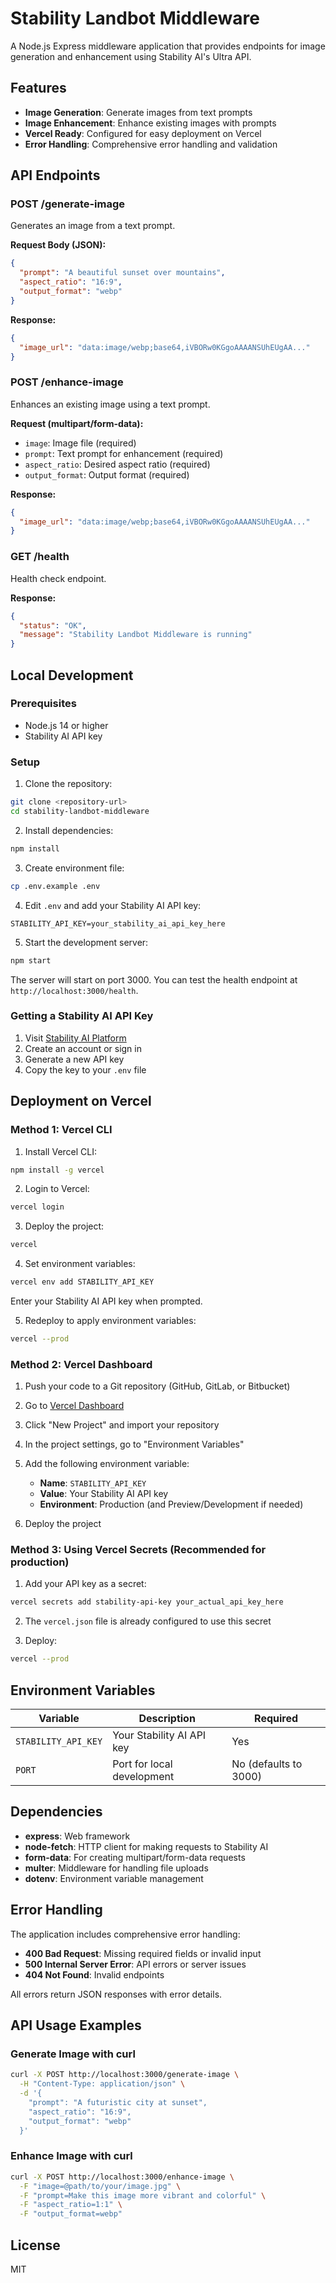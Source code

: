 # Stability Landbot Middleware

A Node.js Express middleware application that provides endpoints for image generation and enhancement using Stability AI's Ultra API.

## Features

- **Image Generation**: Generate images from text prompts
- **Image Enhancement**: Enhance existing images with prompts
- **Vercel Ready**: Configured for easy deployment on Vercel
- **Error Handling**: Comprehensive error handling and validation

## API Endpoints

### POST /generate-image

Generates an image from a text prompt.

**Request Body (JSON):**
```json
{
  "prompt": "A beautiful sunset over mountains",
  "aspect_ratio": "16:9",
  "output_format": "webp"
}
```

**Response:**
```json
{
  "image_url": "data:image/webp;base64,iVBORw0KGgoAAAANSUhEUgAA..."
}
```

### POST /enhance-image

Enhances an existing image using a text prompt.

**Request (multipart/form-data):**
- `image`: Image file (required)
- `prompt`: Text prompt for enhancement (required)
- `aspect_ratio`: Desired aspect ratio (required)
- `output_format`: Output format (required)

**Response:**
```json
{
  "image_url": "data:image/webp;base64,iVBORw0KGgoAAAANSUhEUgAA..."
}
```

### GET /health

Health check endpoint.

**Response:**
```json
{
  "status": "OK",
  "message": "Stability Landbot Middleware is running"
}
```

## Local Development

### Prerequisites

- Node.js 14 or higher
- Stability AI API key

### Setup

1. Clone the repository:
```bash
git clone <repository-url>
cd stability-landbot-middleware
```

2. Install dependencies:
```bash
npm install
```

3. Create environment file:
```bash
cp .env.example .env
```

4. Edit `.env` and add your Stability AI API key:
```env
STABILITY_API_KEY=your_stability_ai_api_key_here
```

5. Start the development server:
```bash
npm start
```

The server will start on port 3000. You can test the health endpoint at `http://localhost:3000/health`.

### Getting a Stability AI API Key

1. Visit [Stability AI Platform](https://platform.stability.ai/account/keys)
2. Create an account or sign in
3. Generate a new API key
4. Copy the key to your `.env` file

## Deployment on Vercel

### Method 1: Vercel CLI

1. Install Vercel CLI:
```bash
npm install -g vercel
```

2. Login to Vercel:
```bash
vercel login
```

3. Deploy the project:
```bash
vercel
```

4. Set environment variables:
```bash
vercel env add STABILITY_API_KEY
```
Enter your Stability AI API key when prompted.

5. Redeploy to apply environment variables:
```bash
vercel --prod
```

### Method 2: Vercel Dashboard

1. Push your code to a Git repository (GitHub, GitLab, or Bitbucket)

2. Go to [Vercel Dashboard](https://vercel.com/dashboard)

3. Click "New Project" and import your repository

4. In the project settings, go to "Environment Variables"

5. Add the following environment variable:
   - **Name**: `STABILITY_API_KEY`
   - **Value**: Your Stability AI API key
   - **Environment**: Production (and Preview/Development if needed)

6. Deploy the project

### Method 3: Using Vercel Secrets (Recommended for production)

1. Add your API key as a secret:
```bash
vercel secrets add stability-api-key your_actual_api_key_here
```

2. The `vercel.json` file is already configured to use this secret

3. Deploy:
```bash
vercel --prod
```

## Environment Variables

| Variable | Description | Required |
|----------|-------------|----------|
| `STABILITY_API_KEY` | Your Stability AI API key | Yes |
| `PORT` | Port for local development | No (defaults to 3000) |

## Dependencies

- **express**: Web framework
- **node-fetch**: HTTP client for making requests to Stability AI
- **form-data**: For creating multipart/form-data requests
- **multer**: Middleware for handling file uploads
- **dotenv**: Environment variable management

## Error Handling

The application includes comprehensive error handling:

- **400 Bad Request**: Missing required fields or invalid input
- **500 Internal Server Error**: API errors or server issues
- **404 Not Found**: Invalid endpoints

All errors return JSON responses with error details.

## API Usage Examples

### Generate Image with curl

```bash
curl -X POST http://localhost:3000/generate-image \
  -H "Content-Type: application/json" \
  -d '{
    "prompt": "A futuristic city at sunset",
    "aspect_ratio": "16:9",
    "output_format": "webp"
  }'
```

### Enhance Image with curl

```bash
curl -X POST http://localhost:3000/enhance-image \
  -F "image=@path/to/your/image.jpg" \
  -F "prompt=Make this image more vibrant and colorful" \
  -F "aspect_ratio=1:1" \
  -F "output_format=webp"
```

## License

MIT